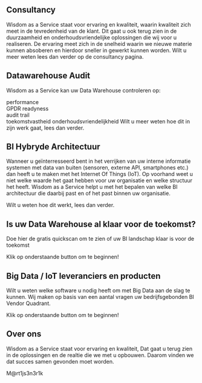 ## Consultancy
Wisdom as a Service staat voor ervaring en kwaliteit, waarin kwaliteit zich meet in de tevredenheid van de klant. Dit gaat u ook terug zien in de duurzaamheid en onderhoudsvriendelijke oplossingen die wij voor u realiseren. De ervaring meet zich in de snelheid waarin we nieuwe materie kunnen absoberen en hierdoor sneller in gewerkt kunnen worden. Wilt u meer weten lees dan verder op de consultancy pagina.

## Datawarehouse Audit
Wisdom as a Service kan uw Data Warehouse controleren op:  

performance  
GPDR readyness  
audit trail  
toekomstvastheid
onderhoudsvriendelijkheid
Wilt u meer weten hoe dit in zijn werk gaat, lees dan verder.


## BI Hybryde Architectuur
Wanneer u geïnterresseerd bent in het verrijken van uw interne informatie systemen
met data van buiten (sensoren, externe API, smartphones etc.) dan heeft u te
maken met het Internet Of Things (IoT). Op voorhand weet u niet welke waarde
het gaat hebben voor uw organisatie en welke structuur het heeft. Wisdom as a Service helpt u met het bepalen van
welke BI architectuur die daarbij past en of het past binnen uw organisatie.

Wilt u weten hoe dit werkt, lees dan verder.

## Is uw Data Warehouse al klaar voor de toekomst?
Doe hier de gratis quickscan om te zien of uw BI landschap klaar is voor de toekomst

Klik op onderstaande button om te beginnen!

## Big Data / IoT leveranciers en producten
Wilt u weten welke software u nodig heeft om met Big Data aan 
de slag te kunnen. Wij maken op basis van een aantal vragen uw
bedrijfsgebonden BI Vendor Quadrant. 


Klik op onderstaande button om te beginnen!


## Over ons
Wisdom as a Service staat voor ervaring en kwaliteit, Dat gaat u terug zien in de oplossingen
en de realtie die we met u opbouwen. Daarom vinden we dat succes samen gevonden moet 
worden. 

M@rt1js3n3r1k